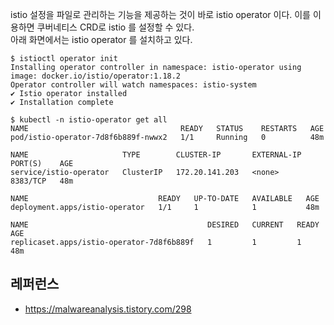 istio 설정을 파일로 관리하는 기능을 제공하는 것이 바로 istio operator 이다. 이를 이용하면 쿠버네티스 CRD로 istio 를 설정할 수 있다.   
아래 화면에서는 istio operator 를 설치하고 있다. 

```
$ istioctl operator init
Installing operator controller in namespace: istio-operator using image: docker.io/istio/operator:1.18.2
Operator controller will watch namespaces: istio-system
✔ Istio operator installed                                                                                                                                      
✔ Installation complete
```

```
$ kubectl -n istio-operator get all
NAME                                  READY   STATUS    RESTARTS   AGE
pod/istio-operator-7d8f6b889f-nwwx2   1/1     Running   0          48m

NAME                     TYPE        CLUSTER-IP       EXTERNAL-IP   PORT(S)    AGE
service/istio-operator   ClusterIP   172.20.141.203   <none>        8383/TCP   48m

NAME                             READY   UP-TO-DATE   AVAILABLE   AGE
deployment.apps/istio-operator   1/1     1            1           48m

NAME                                        DESIRED   CURRENT   READY   AGE
replicaset.apps/istio-operator-7d8f6b889f   1         1         1       48m
```

## 레퍼런스 ##

* https://malwareanalysis.tistory.com/298

